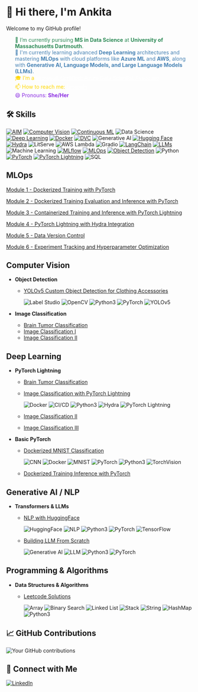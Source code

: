
# 👋 Hi there, I'm Ankita

Welcome to my GitHub profile!


<html>
<ul style="list-style-type: none;">
    <li style="color: #2E8B57;">🔭 I’m currently pursuing <strong>MS in Data Science</strong> at <strong>University of Massachusetts Dartmouth</strong>.</li>
    <li style="color: #4682B4;">🌱 I'm currently learning advanced <strong>Deep Learning</strong> architectures and mastering <strong>MLOps</strong> with cloud platforms like <strong>Azure ML</strong> and <strong>AWS</strong>, along with <strong>Generative AI, Language Models, and Large Language Models (LLMs)</strong>.</li>
    <li style="color: #FFD700;">🎓 I’m a <a href="https://learn.microsoft.com/api/credentials/share/en-us/ANKITAMUNGALPARA-0103/92D5DC7947B76E29?sharingId=5D1BD78496D5FA0B" style="color: #FFFFFF;">Microsoft Certified: Azure Data Scientist Associate</a></li>
    <li style="color: #FFD700;">📫 How to reach me: <a href="https://www.linkedin.com/in/ankita-mungalpara/" style="color: #FFFFFF;">LinkedIn</a></li>
    <li style="color: #8A2BE2;">😄 Pronouns: <strong>She/Her</strong></li>
</ul>
</html>


<!--I'm a [your role/profession] passionate about [your interests/specialties]. 

## 🚀 About Me
- 🔭 I'm currently working on [current project or focus]
- 🌱 I'm currently learning [technologies or skills you're learning]
- 👯 I'm looking to collaborate on [types of projects you're interested in]
- 💬 Ask me about [topics you're knowledgeable about]
- 📫 How to reach me: [your preferred contact method]
- 😄 Pronouns: [your pronouns]
- ⚡ Fun fact: [an interesting fact about you]

-->


## 🛠 Skills
[![AIM](https://img.shields.io/badge/-AIM-FF6F61?style=flat&logo=aim&logoColor=white)](https://github.com/AnkitaMungalpara/HyperParameterTuning-ExperimentTracking/)
[![Computer Vision](https://img.shields.io/badge/-Computer%20Vision-5C3EE8?style=flat&logo=opencv&logoColor=white)](https://github.com/AnkitaMungalpara/YOLOv5-Custom-Object-Detection)
[![Continuous ML](https://img.shields.io/badge/-Continuous%20ML-5A9E6F?style=flat&logo=gitlab&logoColor=white)](https://github.com/AnkitaMungalpara/HyperParameterTuning-ExperimentTracking/)
![Data Science](https://img.shields.io/badge/-Data%20Science-3498DB?style=flat&logo=anaconda&logoColor=white)
[![Deep Learning](https://img.shields.io/badge/-Deep%20Learning-FF6F00?style=flat&logo=tensorflow&logoColor=white)](https://github.com/AnkitaMungalpara/PyTorch-DeepLearning)
[![Docker](https://img.shields.io/badge/-Docker-2496ED?style=flat&logo=docker&logoColor=white)](https://github.com/AnkitaMungalpara/dockerized-mnist-classification-pytorch)
[![DVC](https://img.shields.io/badge/-DVC-13ADC7?style=flat&logo=dvc&logoColor=white)](https://github.com/AnkitaMungalpara/CatDog-Classification-with-PyTorch-Lightning-Hydra-and-DataVersionControl/)
![Generative AI](https://img.shields.io/badge/-Generative%20AI-FF5733?style=flat&logo=openai&logoColor=white)
[![Hugging Face](https://img.shields.io/badge/-Hugging%20Face-FFD21E?style=flat&logo=huggingface&logoColor=black)](https://github.com/AnkitaMungalpara/HuggingFace-NLP)
[![Hydra](https://img.shields.io/badge/-Hydra-0092CC?style=flat&logo=python&logoColor=white)](https://github.com/AnkitaMungalpara/CatDog-Classification-with-PyTorch-Lightning-Hydra-and-DataVersionControl/)
![LitServe](https://img.shields.io/badge/-LitServe-FF6347?style=flat&logo=lightning&logoColor=white)
![AWS Lambda](https://img.shields.io/badge/-AWS%20Lambda-FF9900?style=flat&logo=amazon-aws&logoColor=white)
![Gradio](https://img.shields.io/badge/-Gradio-3E8EFB?style=flat&logo=gradio&logoColor=white)
[![LangChain](https://img.shields.io/badge/-LangChain-121011?style=flat&logo=chain&logoColor=white)](https://github.com/AnkitaMungalpara/LangChain-AI)
[![LLMs](https://img.shields.io/badge/-LLMs-000000?style=flat&logo=openai&logoColor=white)](https://github.com/AnkitaMungalpara/Building-LLM-From-Scratch)
![Machine Learning](https://img.shields.io/badge/-Machine%20Learning-01D277?style=flat&logo=machine-learning&logoColor=white)
[![MLflow](https://img.shields.io/badge/-MLflow-0194E2?style=flat&logo=mlflow&logoColor=white)](https://github.com/AnkitaMungalpara/HyperParameterTuning-ExperimentTracking/)
[![MLOps](https://img.shields.io/badge/-MLOps-FF6F61?style=flat&logo=kubernetes&logoColor=white)](https://github.com/AnkitaMungalpara/Dockerized-training-evaluation-inference-with-PyTorch)
[![Object Detection](https://img.shields.io/badge/-Object%20Detection-34495E?style=flat&logo=opencv&logoColor=white)](https://github.com/AnkitaMungalpara/YOLOv5-Custom-Object-Detection)
![Python](https://img.shields.io/badge/-Python-3776AB?style=flat&logo=python&logoColor=white)
[![PyTorch](https://img.shields.io/badge/-PyTorch-EE4C2C?style=flat&logo=pytorch&logoColor=white)](https://github.com/AnkitaMungalpara/PyTorch-DeepLearning)
[![PyTorch Lightning](https://img.shields.io/badge/PyTorch--Lightning-792EE5?style=flat&logo=lightning&logoColor=white)](https://github.com/AnkitaMungalpara/Dog-Breed-Classification-Training-Inference-with-PyTorch-Lightning)
![SQL](https://img.shields.io/badge/-SQL-4479A1?style=flat&logo=mysql&logoColor=white)


<!--
## Data Science & ML Tools
- **Configuration Management**
  - Projects using Hydra:
    - [Dog Breed Classification](https://github.com/AnkitaMungalpara/DogBreed_Classification_pyTorch_Lightning_Hydra_Integration)
    - [HyperParameter Tuning](https://github.com/AnkitaMungalpara/HyperParameterTuning-ExperimentTracking)
    - [CatDog Classification](https://github.com/AnkitaMungalpara/CatDog-Classification-with-PyTorch-Lightning-Hydra-and-DataVersionControl)


## MLOps  
- **Docker & CI/CD**
  - [Dockerized Training Evaluation Inference with PyTorch](https://github.com/AnkitaMungalpara/Dockerized-training-evaluation-inference-with-PyTorch)  
  - [Deep Learning Classification Training](https://github.com/AnkitaMungalpara/Dog-Breed-Classification-Training-Inference-with-PyTorch-Lightning)
  - [Deep Learning Classification with Hydra Intigration](https://github.com/AnkitaMungalpara/DogBreed_Classification_pyTorch_Lightning_Hydra_Integration)  

- **Experiment Tracking & Model Management**  
  - [Hyperparameter Optimization and Experminet Tracking](https://github.com/AnkitaMungalpara/HyperParameterTuning-ExperimentTracking)
    
      ![Hydra](https://img.shields.io/badge/-Hydra-4B8BBE?style=flat)
      ![AIM](https://img.shields.io/badge/-AIM-FF6F00?style=flat)
      ![DVC](https://img.shields.io/badge/-DVC-13ADC7?style=flat)
      ![MLflow](https://img.shields.io/badge/-MLflow-0194E2?style=flat&logo=mlflow&logoColor=white)
      ![CML](https://img.shields.io/badge/-CML-13ADC7?style=flat)  

-->

## MLOps  
[Module 1 - Dockerized Training with PyTorch](https://github.com/AnkitaMungalpara/dockerized-mnist-classification-pytorch/)  

[Module 2 - Dockerized Training Evaluation and Inference with PyTorch](https://github.com/AnkitaMungalpara/Dockerized-training-evaluation-inference-with-PyTorch/)  

[Module 3 - Containerized Training and Inference with PyTorch Lightning](https://github.com/AnkitaMungalpara/Dog-Breed-Classification-Training-Inference-with-PyTorch-Lightning/)  

[Module 4 - PyTorch Lightning with Hydra Integration](https://github.com/AnkitaMungalpara/DogBreed_Classification_pyTorch_Lightning_Hydra_Integration/)  

[Module 5 - Data Version Control](https://github.com/AnkitaMungalpara/CatDog-Classification-with-PyTorch-Lightning-Hydra-and-DataVersionControl/tree/2f19be524bf3a8d67eae77d8b62b6f562d1aaefe)  

[Module 6 - Experiment Tracking and Hyperparameter Optimization](https://github.com/AnkitaMungalpara/HyperParameterTuning-ExperimentTracking/tree/7be961e0cfb337bb4ac781e7bcb936671201945d) 


## Computer Vision  
- **Object Detection**  
  - [YOLOv5 Custom Object Detection for Clothing Accessories](https://github.com/AnkitaMungalpara/YOLOv5-Custom-Object-Detection)

      ![Label Studio](https://img.shields.io/badge/-Label_Studio-000000?style=flat)
      ![OpenCV](https://img.shields.io/badge/-OpenCV-5C3EE8?style=flat&logo=opencv&logoColor=white)
      ![Python3](https://img.shields.io/badge/-Python3-3776AB?style=flat&logo=python&logoColor=white)
      ![PyTorch](https://img.shields.io/badge/-PyTorch-EE4C2C?style=flat&logo=pytorch&logoColor=white)
      ![YOLOv5](https://img.shields.io/badge/-YOLOv5-00FFFF?style=flat)  

- **Image Classification**  
  - [Brain Tumor Classification](https://github.com/AnkitaMungalpara/Brain-Tumor-Classification-with-PyTorch-Lightning-Docker-Compose)  
  - [Image Classification I](https://github.com/AnkitaMungalpara/CatDog-Classification-with-PyTorch-Lightning-Hydra-and-DataVersionControl)  
  - [Image Classification II](https://github.com/AnkitaMungalpara/DogBreed_Classification_pyTorch_Lightning_Hydra_Integration)  

## Deep Learning  
- **PyTorch Lightning**  
  - [Brain Tumor Classification](https://github.com/AnkitaMungalpara/Brain-Tumor-Classification-with-PyTorch-Lightning-Docker-Compose)  
  - [Image Classification with PyTorch Lightning](https://github.com/AnkitaMungalpara/DogBreed_Classification_pyTorch_Lightning_Hydra_Integration)

      ![Docker](https://img.shields.io/badge/-Docker-2496ED?style=flat&logo=docker&logoColor=white)
      ![CI/CD](https://img.shields.io/badge/-CI/CD-2088FF?style=flat&logo=github-actions&logoColor=white)
      ![Python3](https://img.shields.io/badge/-Python3-3776AB?style=flat&logo=python&logoColor=white)
      ![Hydra](https://img.shields.io/badge/-Hydra-4B8BBE?style=flat)
      ![PyTorch Lightning](https://img.shields.io/badge/-PyTorch_Lightning-792EE5?style=flat&logo=pytorch&logoColor=white)  

  - [Image Classification II](https://github.com/AnkitaMungalpara/CatDog-Classification-with-PyTorch-Lightning-Hydra-and-DataVersionControl)  
  - [Image Classification III](https://github.com/AnkitaMungalpara/Dog-Breed-Classification-Training-Inference-with-PyTorch-Lightning)  

- **Basic PyTorch**  
  - [Dockerized MNIST Classification](https://github.com/AnkitaMungalpara/dockerized-mnist-classification-pytorch)
    
      ![CNN](https://img.shields.io/badge/-CNN-FF6F00?style=flat)
      ![Docker](https://img.shields.io/badge/-Docker-2496ED?style=flat&logo=docker&logoColor=white)
      ![MNIST](https://img.shields.io/badge/-MNIST-000000?style=flat)
      ![PyTorch](https://img.shields.io/badge/-PyTorch-EE4C2C?style=flat&logo=pytorch&logoColor=white)
      ![Python3](https://img.shields.io/badge/-Python3-3776AB?style=flat&logo=python&logoColor=white)
      ![TorchVision](https://img.shields.io/badge/-TorchVision-EE4C2C?style=flat)  

  - [Dockerized Training Inference with PyTorch](https://github.com/AnkitaMungalpara/Dockerized-training-evaluation-inference-with-PyTorch)  


## Generative AI / NLP  
- **Transformers & LLMs**  
  - [NLP with HuggingFace](https://github.com/AnkitaMungalpara/HuggingFace-NLP)
    
      ![HuggingFace](https://img.shields.io/badge/-HuggingFace-FFB30F?style=flat)
      ![NLP](https://img.shields.io/badge/-NLP-4B8BBE?style=flat)
      ![Python3](https://img.shields.io/badge/-Python3-3776AB?style=flat&logo=python&logoColor=white)
      ![PyTorch](https://img.shields.io/badge/-PyTorch-EE4C2C?style=flat&logo=pytorch&logoColor=white)
      ![TensorFlow](https://img.shields.io/badge/-TensorFlow-FF6F00?style=flat&logo=tensorflow&logoColor=white)  

  - [Building LLM From Scratch](https://github.com/AnkitaMungalpara/Building-LLM-From-Scratch)
     
      ![Generative AI](https://img.shields.io/badge/-Generative_AI-FF6F00?style=flat)
      ![LLM](https://img.shields.io/badge/-LLM-FFB30F?style=flat)
      ![Python3](https://img.shields.io/badge/-Python3-3776AB?style=flat&logo=python&logoColor=white)
      ![PyTorch](https://img.shields.io/badge/-PyTorch-EE4C2C?style=flat&logo=pytorch&logoColor=white)


## Programming & Algorithms
- **Data Structures & Algorithms**
  - [Leetcode Solutions](https://github.com/AnkitaMungalpara/Leetcode-Solutions)
    
      ![Array](https://img.shields.io/badge/-Array-2496ED?style=flat)
      ![Binary Search](https://img.shields.io/badge/-Binary_Search-FF6F00?style=flat)
      ![Linked List](https://img.shields.io/badge/-Linked_List-4B8BBE?style=flat)
      ![Stack](https://img.shields.io/badge/-Stack-FF6F00?style=flat)
      ![String](https://img.shields.io/badge/-String-EE4C2C?style=flat)
      ![HashMap](https://img.shields.io/badge/-HashMap-13ADC7?style=flat)
      ![Python3](https://img.shields.io/badge/-Python3-3776AB?style=flat&logo=python&logoColor=white)
    

<!-- Add or remove skills as needed 

## 🌟 Top Repositories
[![YOLOv5-Custom-Object-Detection](https://github-readme-stats.vercel.app/api/pin/?username=AnkitaMungalpara&repo=yolov5-custom-object-detection)](https://github.com/AnkitaMungalpara/YOLOv5-Custom-Object-Detection)
[![HuggingFace-NLP](https://github-readme-stats.vercel.app/api/pin/?username=AnkitaMungalpara&repo=huggingface-nlp)](https://github.com/AnkitaMungalpara/HuggingFace-NLP)
[![PyTorch-DeepLearning](https://github-readme-stats.vercel.app/api/pin/?username=AnkitaMungalpara&repo=pytorch-deeplearning)](https://github.com/AnkitaMungalpara/PyTorch-DeepLearning)
[![Leetcode-Solutions](https://github-readme-stats.vercel.app/api/pin/?username=AnkitaMungalpara&repo=leetcode-solutions)](https://github.com/AnkitaMungalpara/Leetcode-Solutions)
[![Building-LLM-From-Scratch](https://github-readme-stats.vercel.app/api/pin/?username=AnkitaMungalpara&repo=building-llm-from-scratch)](https://github.com/AnkitaMungalpara/Building-LLM-From-Scratch)
[![LangChain-AI](https://github-readme-stats.vercel.app/api/pin/?username=AnkitaMungalpara&repo=langchain-ai)](https://github.com/AnkitaMungalpara/LangChain-AI)
-->

## 📈 GitHub Contributions
![Your GitHub contributions](https://github-readme-streak-stats.herokuapp.com/?user=AnkitaMungalpara&theme=tokyonight)


<!--
## 🔭 Current Projects

<table>
  <tr>
    <th>Project</th>
    <th>Description</th>
    <th>Tech Stack</th>
  </tr>

<tr>
    <td>
      <a href="https://github.com/AnkitaMungalpara/HyperParameterTuning-ExperimentTracking/tree/7be961e0cfb337bb4ac781e7bcb936671201945d">
        Module 6 - Experiment Tracking and Hyperparameter Optimization
      </a>
    </td>
    <td>
      This project explores Hyperparameter Optimization for a deep learning Classification model. It highlights streamlined workflows for experiment tracking, model tuning, and reporting with ML tools.
    </td>
    <td>
      <img src="https://img.shields.io/badge/-AIM-FF6F61?style=flat&logo=aim&logoColor=white" alt="Aim"/>
      <img src="https://img.shields.io/badge/-MLflow-0194E2?style=flat&logo=mlflow&logoColor=white" alt="MLflow"/>
      <img src="https://img.shields.io/badge/-DVC-13ADC7?style=flat&logo=dvc&logoColor=white" alt="DVC"/>
      <img src="https://img.shields.io/badge/-Continuous%20ML-5A9E6F?style=flat&logo=gitlab&logoColor=white" alt="Continuous ML"/>
      <img src="https://img.shields.io/badge/-Hydra-3B82F6?style=flat&logo=hydra&logoColor=white" alt="Hydra"/>
      <img src="https://img.shields.io/badge/-Optuna-7D69A2?style=flat&logo=optuna&logoColor=white" alt="Optuna"/>
    </td>
  </tr>
  
 <tr>
    <td>
      <a href="https://github.com/AnkitaMungalpara/CatDog-Classification-with-PyTorch-Lightning-Hydra-and-DataVersionControl/tree/2f19be524bf3a8d67eae77d8b62b6f562d1aaefe">
        Module 5 - Data Version Control
      </a>
    </td>
    <td>
      This project implements a deep learning model to classify images using PyTorch Lightning, Hydra for configuration management, and DVC for data version control.
    </td>
    <td>
      <img src="https://img.shields.io/badge/-DVC-13ADC7?style=flat&logo=dvc&logoColor=white" alt="DVC"/>
      <img src="https://img.shields.io/badge/PyTorch--Lightning-792EE5?style=flat&logo=lightning&logoColor=white" alt="PyTorch Lightning"/>
      <img src="https://img.shields.io/badge/-Docker-2496ED?style=flat&logo=docker&logoColor=white" alt="Docker"/>
      <img src="https://img.shields.io/badge/-Hydra-3B82F6?style=flat&logo=hydra&logoColor=white" alt="Hydra"/>
    </td>
  </tr>

  <tr>
    <td>
      <a href="https://github.com/AnkitaMungalpara/DogBreed_Classification_pyTorch_Lightning_Hydra_Integration/">
        Module 4 - PyTorch Lightning with Hydra Integration
      </a>
    </td>
    <td>
      This project implements a state-of-the-art classification model using PyTorch Lightning and Hydra. It's designed to accurately identify dog breeds from images, utilizing deep learning.
    </td>
    <td>
      <img src="https://img.shields.io/badge/-Hydra-3B82F6?style=flat&logo=hydra&logoColor=white" alt="Hydra"/>

      <img src="https://img.shields.io/badge/-PyTorch-EE4C2C?style=flat&logo=pytorch&logoColor=white" alt="PyTorch"/>
      <img src="https://img.shields.io/badge/PyTorch--Lightning-792EE5?style=flat&logo=lightning&logoColor=white" alt="PyTorch Lightning"/>

      <img src="https://img.shields.io/badge/-Docker-2496ED?style=flat&logo=docker&logoColor=white" alt="Docker"/>
      <img src="https://img.shields.io/badge/-Docker%20Compose-2496ED?style=flat&logo=docker&logoColor=white" alt="Docker Compose"/>
      <img src="https://img.shields.io/badge/-CI%2FCD-2088FF?style=flat&logo=github-actions&logoColor=white" alt="CI/CD"/>

      <img src="https://img.shields.io/badge/-Code%20Coverage-F01F7A?style=flat&logo=codecov&logoColor=white" alt="Code Coverage"/>
      <img src="https://img.shields.io/badge/-uv%20Package%20Manager-000000?style=flat&logo=python&logoColor=white" alt="uv"/>
    </td>
  </tr>
</table>


3. [Dog Breed Classification Training & Inference with PyTorch Lightning](https://github.com/AnkitaMungalpara/Dog-Breed-Classification-Training-Inference-with-PyTorch-Lightning)
   
4. [Dockerized MNIST Classification PyTorch](https://github.com/AnkitaMungalpara/dockerized-mnist-classification-pytorch)
-->

## 🤝 Connect with Me
[![LinkedIn](https://img.shields.io/badge/-LinkedIn-blue?style=flat-square&logo=LinkedIn&logoColor=white)](https://www.linkedin.com/in/ankita-mungalpara/)


<!--

## 🏆 GitHub Trophies
![](https://github-profile-trophy.vercel.app/?username=AnkitaMungalpara&theme=radical&no-frame=false&no-bg=true&margin-w=4)

## 📊 GitHub Stats
![Your GitHub stats](https://github-readme-stats.vercel.app/api?username=AnkitaMungalpara&show_icons=true&theme=radical)

[![Twitter](https://img.shields.io/badge/-Twitter-blue?style=flat-square&logo=Twitter&logoColor=white)](https://twitter.com/yourusername)
[![Personal Website](https://img.shields.io/badge/-Website-green?style=flat-square&logo=Safari&logoColor=white)](https://yourwebsite.com)

---

⭐️ From [AnkitaMungalpara](https://github.com/AnkitaMungalpara)

 ## 🚀 About Me
I'm a [Your Profession/Role] passionate about [Your Interests]. I love to [What You Love Doing] and am always looking to learn and grow in the tech world.

## Hi there 👋

**AnkitaMungalpara/AnkitaMungalpara** is a ✨ _special_ ✨ repository because its `README.md` (this file) appears on your GitHub profile.

Here are some ideas to get you started:

- 🔭 I’m currently working on ...
- 🌱 I’m currently learning ...
- 👯 I’m looking to collaborate on ...
- 🤔 I’m looking for help with ...
- 💬 Ask me about ...
- 📫 How to reach me: ...
- 😄 Pronouns: ...
- ⚡ Fun fact: ...

- 🔭 I’m currently pursuing **MS in Data Science** at **University of Massachusetts Dartmouth**.
  
- 🌱 I’m currently learning advanced **Deep Learning** architectures and mastering **MLOps** with cloud platforms like **Azure ML** and **AWS SageMaker**.

- 📫 How to reach me: [![LinkedIn](https://img.shields.io/badge/-LinkedIn-blue?style=flat-square&logo=LinkedIn&logoColor=white)](https://www.linkedin.com/in/ankita-mungalpara/)

- 😄 Pronouns: She/Her

- 👯 I’m looking to collaborate on **research** projects, particularly in **Generative AI**, **NLP**, and **Computer Vision**, leveraging cloud-based infrastructures.

- 🤔 I’m looking for help with integrating **LLMOps** frameworks for more scalable and efficient **machine learning** solutions.

- 💬 Ask me about **large language models**, **end-to-end data science pipelines**, or my work on **synthetic aperture radar** for forest height estimation.

- ⚡ Fun fact: I’ve worked on projects ranging from predicting forest heights with **ISRO** to analyzing NYC traffic patterns with **Azure Databricks**—and I still manage to find time to experiment with **deep learning models** in my spare time!

-->
